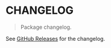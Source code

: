 # CHANGELOG

> Package changelog.

See [GitHub Releases](https://github.com/stdlib-js/stats-ttest/releases) for the changelog.